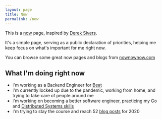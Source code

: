 ```yaml
---
layout: page
title: Now
permalink: /now
---
```


This is a [now](https://nownownow.com/about) page, inspired by [Derek Sivers](https://sivers.org/nowff).

It's a simple page, serving as a public declaration of priorities, helping me keep focus on what's important for me right now.

You can browse some great now pages and blogs from [nownownow.com](https://nownownow.com/)

## What I'm doing right now
- I'm working as a Backend Engineer for [Beat](https://thebeat.co)
- I'm currently locked up due to the pandemic, working from home, and trying to take care of people around me
- I'm working on becoming a better software engineer, practicing my Go and [Distributed Systems skills](https://www.youtube.com/watch?v=cQP8WApzIQQ&list=PLrw6a1wE39_tb2fErI4-WkMbsvGQk9_UB)
- I'm trying to stay the course and reach 52 [blog posts](https://tpaschalis.github.io) for 2020
